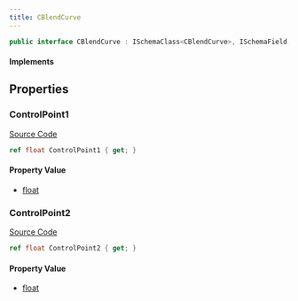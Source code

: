 ```yaml
---
title: CBlendCurve
---
```


```csharp
public interface CBlendCurve : ISchemaClass<CBlendCurve>, ISchemaField, ISchemaClass, INativeHandle
```

#### Implements

## Properties

### ControlPoint1

[Source Code](https://github.com/swiftly-solution/swiftlys2/blob/main/managed/src/SwiftlyS2.Generated/Schemas/Interfaces/CBlendCurve.cs#L17)

```csharp
ref float ControlPoint1 { get; }
```

#### Property Value

- [float](https://learn.microsoft.com/dotnet/api/system.single)

### ControlPoint2

[Source Code](https://github.com/swiftly-solution/swiftlys2/blob/main/managed/src/SwiftlyS2.Generated/Schemas/Interfaces/CBlendCurve.cs#L19)

```csharp
ref float ControlPoint2 { get; }
```

#### Property Value

- [float](https://learn.microsoft.com/dotnet/api/system.single)

